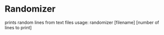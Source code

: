 # Randomizer

prints random lines from text files
usage: randomizer [filename] [number of lines to print]
